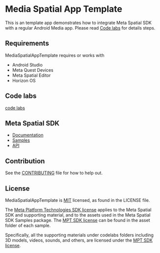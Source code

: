 # Media Spatial App Template
This is an template app demonstrates how to integrate Meta Spatial SDK with a regular Android Media app. Please read [Code labs](codelabs/codelabs.md) for details steps.

## Requirements
MediaSpatialAppTemplate requires or works with
* Android Studio
* Meta Quest Devices
* Meta Spatial Editor
* Horizon OS

## Code labs
[code labs](codelabs/codelabs.md)

## Meta Spatial SDK
* [Documentation](https://developers.meta.com/horizon/develop/spatial-sdk)
* [Samples](https://github.com/meta-quest/Meta-Spatial-SDK-Samples)
* [API](https://developers.meta.com/horizon/documentation/spatial-sdk/api-reference/0.5.0/index)

## Contribution
See the [CONTRIBUTING](CONTRIBUTING.md) file for how to help out.

## License
MediaSpatialAppTemplate is [MIT](LICENSE) licensed, as found in the LICENSE file.

The [Meta Platform Technologies SDK license](https://developer.oculus.com/licenses/oculussdk/) applies to the Meta Spatial SDK and supporting material, and to the assets used in the Meta Spatial SDK Samples package. The [MPT SDK license](https://github.com/meta-quest/Meta-Spatial-SDK-Samples/tree/main/MrukSample/app/src/main/assets/LICENSE.md) can be found in the asset folder of each sample.

Specifically, all the supporting materials under codelabs folders including 3D models, videos, sounds, and others, are licensed under the [MPT SDK license](https://developer.oculus.com/licenses/oculussdk/).
